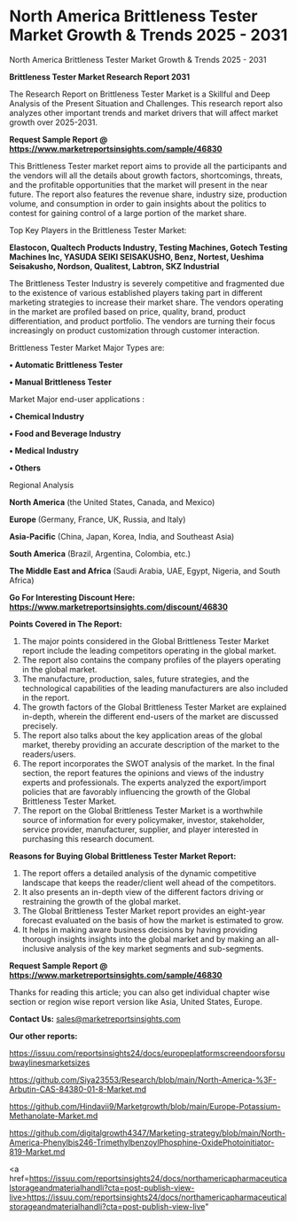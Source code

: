 # North America Brittleness Tester Market Growth & Trends 2025 - 2031
North America Brittleness Tester Market Growth & Trends 2025 - 2031

<strong>Brittleness Tester Market Research Report 2031</strong>

The Research Report on Brittleness Tester Market is a Skillful and Deep Analysis of the Present Situation and Challenges. This research report also analyzes other important trends and market drivers that will affect market growth over 2025-2031.

<strong>Request Sample Report @ <a href=https://www.marketreportsinsights.com/sample/46830>https://www.marketreportsinsights.com/sample/46830</a></strong>

This Brittleness Tester market report aims to provide all the participants and the vendors will all the details about growth factors, shortcomings, threats, and the profitable opportunities that the market will present in the near future. The report also features the revenue share, industry size, production volume, and consumption in order to gain insights about the politics to contest for gaining control of a large portion of the market share.

Top Key Players in the Brittleness Tester Market:

<strong>Elastocon, Qualtech Products Industry, Testing Machines, Gotech Testing Machines Inc, YASUDA SEIKI SEISAKUSHO, Benz, Nortest, Ueshima Seisakusho, Nordson, Qualitest, Labtron, SKZ Industrial</strong>

The Brittleness Tester Industry is severely competitive and fragmented due to the existence of various established players taking part in different marketing strategies to increase their market share. The vendors operating in the market are profiled based on price, quality, brand, product differentiation, and product portfolio. The vendors are turning their focus increasingly on product customization through customer interaction.

Brittleness Tester Market Major Types are:

<strong>•  Automatic Brittleness Tester

•  Manual Brittleness Tester</strong>

Market Major end-user applications :

<strong>•  Chemical Industry

•  Food and Beverage Industry

•  Medical Industry

•  Others</strong>

Regional Analysis

</u><strong><b>North America</b></strong> (the United States, Canada, and Mexico)

<strong><b>Europe </b></strong>(Germany, France, UK, Russia, and Italy)

<strong><b>Asia-Pacific</b></strong> (China, Japan, Korea, India, and Southeast Asia)

<strong><b>South America</b></strong> (Brazil, Argentina, Colombia, etc.)

<strong><b>The Middle East and Africa</b></strong> (Saudi Arabia, UAE, Egypt, Nigeria, and South Africa)

<strong>Go For Interesting Discount Here: <a href=https://www.marketreportsinsights.com/discount/46830>https://www.marketreportsinsights.com/discount/46830</a></strong>

<strong>Points Covered in The Report:</strong>
<ol>
  <li>The major points considered in the Global Brittleness Tester Market report include the leading competitors operating in the global market.</li>
  <li>The report also contains the company profiles of the players operating in the global market.</li>
  <li>The manufacture, production, sales, future strategies, and the technological capabilities of the leading manufacturers are also included in the report.</li>
  <li>The growth factors of the Global Brittleness Tester Market are explained in-depth, wherein the different end-users of the market are discussed precisely.</li>
  <li>The report also talks about the key application areas of the global market, thereby providing an accurate description of the market to the readers/users.</li>
  <li>The report incorporates the SWOT analysis of the market. In the final section, the report features the opinions and views of the industry experts and professionals. The experts analyzed the export/import policies that are favorably influencing the growth of the Global Brittleness Tester Market.</li>
  <li>The report on the Global Brittleness Tester Market is a worthwhile source of information for every policymaker, investor, stakeholder, service provider, manufacturer, supplier, and player interested in purchasing this research document.</li>
</ol>
<strong>Reasons for Buying Global Brittleness Tester Market Report:</strong>

<ol>
  <li>The report offers a detailed analysis of the dynamic competitive landscape that keeps the reader/client well ahead of the competitors.</li>
  <li>It also presents an in-depth view of the different factors driving or restraining the growth of the global market.</li>
  <li>The Global Brittleness Tester Market report provides an eight-year forecast evaluated on the basis of how the market is estimated to grow.</li>
  <li>It helps in making aware business decisions by having providing thorough insights insights into the global market and by making an all-inclusive analysis of the key market segments and sub-segments.</li>
</ol>
<strong>Request Sample Report @ <a href=https://www.marketreportsinsights.com/sample/46830>https://www.marketreportsinsights.com/sample/46830</a></strong>


Thanks for reading this article; you can also get individual chapter wise section or region wise report version like Asia, United States, Europe.

<strong>Contact Us:</strong>
sales@marketreportsinsights.com

<strong>Our other reports:</strong>

<a href=https://issuu.com/reportsinsights24/docs/europeplatformscreendoorsforsubwaylinesmarketsizes>https://issuu.com/reportsinsights24/docs/europeplatformscreendoorsforsubwaylinesmarketsizes</a>

<a href=https://github.com/Siya23553/Research/blob/main/North-America-%3F-Arbutin-CAS-84380-01-8-Market.md>https://github.com/Siya23553/Research/blob/main/North-America-%3F-Arbutin-CAS-84380-01-8-Market.md</a>

<a href=https://github.com/Hindavii9/Marketgrowth/blob/main/Europe-Potassium-Methanolate-Market.md>https://github.com/Hindavii9/Marketgrowth/blob/main/Europe-Potassium-Methanolate-Market.md</a>

<a href=https://github.com/digitalgrowth4347/Marketing-strategy/blob/main/North-America-Phenylbis246-TrimethylbenzoylPhosphine-OxidePhotoinitiator-819-Market.md>https://github.com/digitalgrowth4347/Marketing-strategy/blob/main/North-America-Phenylbis246-TrimethylbenzoylPhosphine-OxidePhotoinitiator-819-Market.md</a>

<a href=https://issuu.com/reportsinsights24/docs/northamericapharmaceuticalstorageandmaterialhandli?cta=post-publish-view-live>https://issuu.com/reportsinsights24/docs/northamericapharmaceuticalstorageandmaterialhandli?cta=post-publish-view-live</a>"
